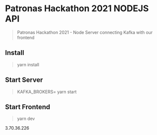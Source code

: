 # Patronas Hackathon 2021 NODEJS API
> Patronas Hackathon 2021 - Node Server connecting Kafka with our frontend
## Install
> yarn install
 
## Start Server
> KAFKA_BROKERS=<brokerUrl> yarn start
 
## Start Frontend
> yarn dev
>
3.70.36.226